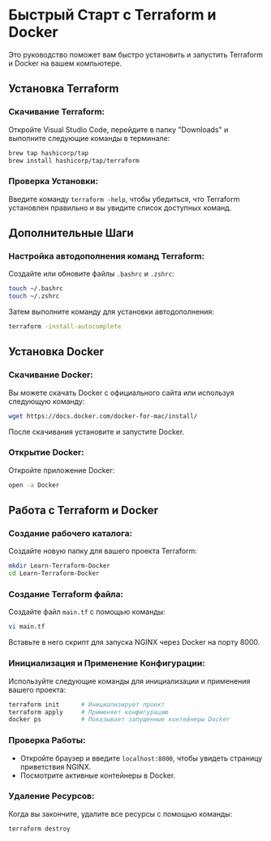



# Быстрый Старт с Terraform и Docker

Это руководство поможет вам быстро установить и запустить Terraform и Docker на вашем компьютере.

## Установка Terraform

### Скачивание Terraform:
Откройте Visual Studio Code, перейдите в папку "Downloads" и выполните следующие команды в терминале:

```bash
brew tap hashicorp/tap
brew install hashicorp/tap/terraform
```

### Проверка Установки:
Введите команду `terraform -help`, чтобы убедиться, что Terraform установлен правильно и вы увидите список доступных команд.

## Дополнительные Шаги

### Настройка автодополнения команд Terraform:
Создайте или обновите файлы `.bashrc` и `.zshrc`:

```bash
touch ~/.bashrc
touch ~/.zshrc
```

Затем выполните команду для установки автодополнения:

```bash
terraform -install-autocomplete
```

## Установка Docker

### Скачивание Docker:
Вы можете скачать Docker с официального сайта или используя следующую команду:

```bash
wget https://docs.docker.com/docker-for-mac/install/
```

После скачивания установите и запустите Docker.

### Открытие Docker:
Откройте приложение Docker:

```bash
open -a Docker
```

## Работа с Terraform и Docker

### Создание рабочего каталога:
Создайте новую папку для вашего проекта Terraform:

```bash
mkdir Learn-Terraform-Docker
cd Learn-Terraform-Docker
```

### Создание Terraform файла:
Создайте файл `main.tf` с помощью команды:

```bash
vi main.tf
```

Вставьте в него скрипт для запуска NGINX через Docker на порту 8000.

### Инициализация и Применение Конфигурации:
Используйте следующие команды для инициализации и применения вашего проекта:

```bash
terraform init      # Инициализирует проект
terraform apply     # Применяет конфигурацию
docker ps           # Показывает запущенные контейнеры Docker
```

### Проверка Работы:
- Откройте браузер и введите `localhost:8000`, чтобы увидеть страницу приветствия NGINX.
- Посмотрите активные контейнеры в Docker.

### Удаление Ресурсов:
Когда вы закончите, удалите все ресурсы с помощью команды:

```bash
terraform destroy
```












